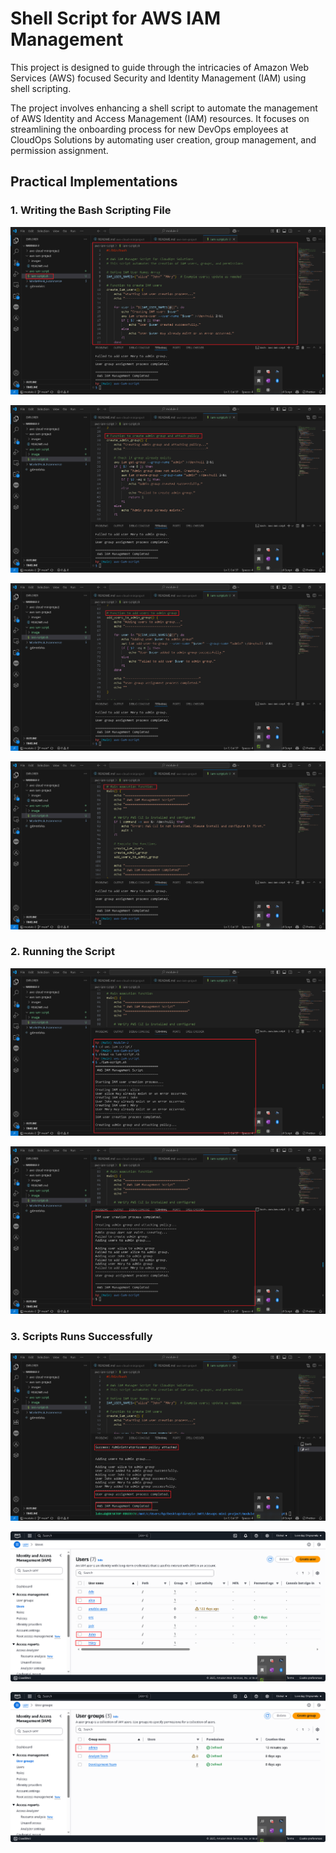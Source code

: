 # Shell Script for AWS IAM Management

This project is designed to guide through the intricacies of Amazon Web Services (AWS) focused Security and Identity Management (IAM) using shell scripting.

The project involves enhancing a shell script to automate the management of AWS Identity and Access Management (IAM) resources. It focuses on streamlining the onboarding process for new DevOps employees at CloudOps Solutions by automating user creation, group management, and permission assignment.

## Practical Implementations
### 1. Writing the Bash Scripting File 
![Bash Scripting](./image/opening-script.PNG)

![Bash Scripting](./image/user-function.PNG)

![Bash Scripting](./image/group-function.PNG)

![Bash Scripting](./image/main-exec-function.PNG)

### 2. Running the Script
![Running Script](./image/running-on-terminal1.PNG)

![Running Script](./image/running-on-terminal2.PNG)

### 3. Scripts Runs Successfully
![AWS IAM Created](./image/aws-iam-success.PNG)

![User Dashboard](./image/user-created.PNG)

![Group Dashboard](./image/user-group.PNG)